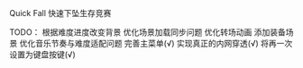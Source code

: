 Quick Fall
快速下坠生存竞赛

TODO：
根据难度进度改变背景
优化场景加载同步问题
优化转场动画
添加装备场景
优化音乐节奏与难度适配问题
完善主菜单(√)
实现真正的内网穿透(√)
将再一次设置为键盘按键(√)